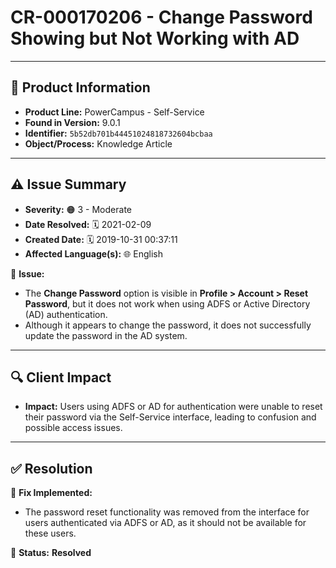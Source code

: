 # CR-000170206 - Change Password Showing but Not Working with AD

---

## 📌 Product Information  
- **Product Line:** PowerCampus - Self-Service  
- **Found in Version:** 9.0.1  
- **Identifier:** `5b52db701b44451024818732604bcbaa`  
- **Object/Process:** Knowledge Article  

---

## ⚠️ Issue Summary  
- **Severity:** 🟠 3 - Moderate  
- **Date Resolved:** 🗓️ 2021-02-09  
- **Created Date:** 🗓️ 2019-10-31 00:37:11  
- **Affected Language(s):** 🌐 English  

🔹 **Issue:**  
- The **Change Password** option is visible in **Profile > Account > Reset Password**, but it does not work when using ADFS or Active Directory (AD) authentication.  
- Although it appears to change the password, it does not successfully update the password in the AD system.

---

## 🔍 Client Impact  
- **Impact:** Users using ADFS or AD for authentication were unable to reset their password via the Self-Service interface, leading to confusion and possible access issues.

---

## ✅ Resolution  
🔧 **Fix Implemented:**  
- The password reset functionality was removed from the interface for users authenticated via ADFS or AD, as it should not be available for these users.

🚀 **Status:** **Resolved**
